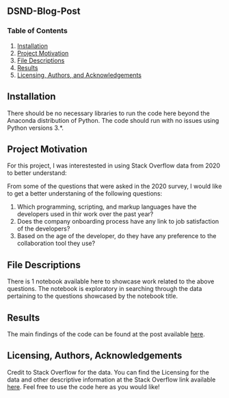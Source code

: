 ## DSND-Blog-Post

### Table of Contents

1. [Installation](#installation)
2. [Project Motivation](#motivation)
3. [File Descriptions](#files)
4. [Results](#results)
5. [Licensing, Authors, and Acknowledgements](#licensing)

## Installation <a name="installation"></a>

There should be no necessary libraries to run the code here beyond the Anaconda distribution of Python.  The code should run with no issues using Python versions 3.*.

## Project Motivation<a name="motivation"></a>

For this project, I was interestested in using Stack Overflow data from 2020 to better understand:

From some of the questions that were asked in the 2020 survey, I would like to get a better understaning of the following questions:

1. Which programming, scripting, and markup languages have the developers used in thir work over the past year?
2. Does the company onboarding process have any link to job satisfaction of the developers?
3. Based on the age of the developer, do they have any preference to the collaboration tool they use?

## File Descriptions <a name="files"></a>

There is 1 notebook available here to showcase work related to the above questions.  The notebook is exploratory in searching through the data pertaining to the questions showcased by the notebook title.

## Results<a name="results"></a>

The main findings of the code can be found at the post available [here](https://mohitsharma13.medium.com/trends-of-developer-community-a-view-using-data-science-approach-on-stack-overflow-data-6fe634d3156c).

## Licensing, Authors, Acknowledgements<a name="licensing"></a>

Credit to Stack Overflow for the data. You can find the Licensing for the data and other descriptive information at the Stack Overflow link available [here](https://insights.stackoverflow.com/survey/).  Feel free to use the code here as you would like! 

